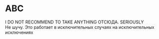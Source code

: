 # ABC
I DO NOT RECOMMEND TO TAKE ANYTHING ОТСЮДА. SERIOUSLY  
Не шучу. Это работает в исключительных случаях на исключительных исключениях
